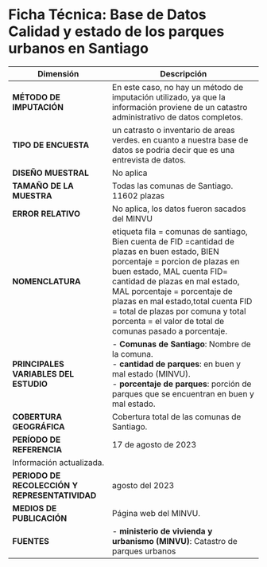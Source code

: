 # Ficha Técnica: Base de Datos Calidad y estado de los parques urbanos en Santiago

| **Dimensión**                            | **Descripción**                                                                                                                                                                                                                   |
|-------------------------------------------|-----------------------------------------------------------------------------------------------------------------------------------------------------------------------------------------------------------------------------------|
| **MÉTODO DE IMPUTACIÓN**                  | En este caso, no hay un método de imputación utilizado, ya que la información proviene de un catastro administrativo de datos completos.      |
| **TIPO DE ENCUESTA**                      | un catrasto o inventario de areas verdes. en cuanto a nuestra base de datos se podria decir que es una entrevista de datos.                                                                          |
| **DISEÑO MUESTRAL**                       | No aplica                                                                    |
| **TAMAÑO DE LA MUESTRA**                  | Todas las comunas de Santiago. 11602 plazas                                                                                                                                                                                                    |
| **ERROR RELATIVO**                        | No aplica, los datos fueron sacados del MINVU                                                                                                                                                    |
| **NOMENCLATURA**                          | etiqueta fila = comunas de santiago, Bien cuenta de FID =cantidad de plazas en buen estado, BIEN porcentaje = porcion de plazas en buen estado, MAL cuenta FID= cantidad de plazas en mal estado,  MAL porcentaje = porcentaje de plazas en mal estado,total cuenta FID = total de plazas por comuna y total porcenta = el valor de total de comunas pasado a porcentaje.                                                                                                         |
| **PRINCIPALES VARIABLES DEL ESTUDIO**     | - **Comunas de Santiago**: Nombre de la comuna. <br> - **cantidad de parques**:   en buen y mal estado (MINVU). <br> - **porcentaje de parques**: porción de parques que se encuentran en buen y mal estado. 
| **COBERTURA GEOGRÁFICA**                  | Cobertura total de las comunas de Santiago.                                                                                                                                                                                        |
| **PERÍODO DE REFERENCIA**                 | 17 de agosto de 2023
Información actualizada.                                                                   |
| **PERIODO DE RECOLECCIÓN Y REPRESENTATIVIDAD** | agosto del 2023                                                                                                                     |
| **MEDIOS DE PUBLICACIÓN**                 | Página web del MINVU.                                                                        |
| **FUENTES**                               | - **ministerio de vivienda y urbanismo (MINVU)**: Catastro de parques urbanos                                     |